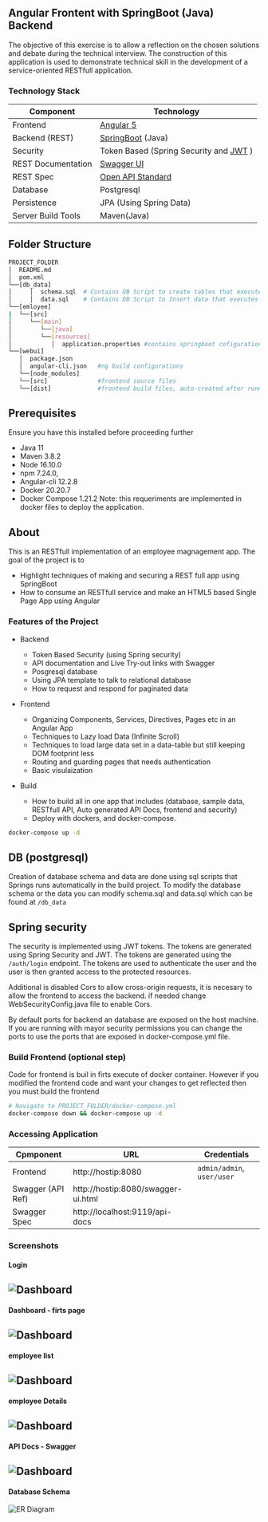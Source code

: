## Angular Frontent with SpringBoot (Java) Backend
The objective of this exercise is to allow a reflection on the chosen solutions and debate during the technical interview. The construction of this application is used to demonstrate technical skill in the development of a service-oriented RESTfull application.

### Technology Stack
Component         | Technology
---               | ---
Frontend          | [Angular 5](https://github.com/angular/angular)
Backend (REST)    | [SpringBoot](https://projects.spring.io/spring-boot) (Java)
Security          | Token Based (Spring Security and [JWT](https://github.com/auth0/java-jwt) )
REST Documentation| [Swagger UI](https://github.com/springfox/springfox)
REST Spec         | [Open API Standard](https://www.openapis.org/) 
Database          | Postgresql
Persistence       | JPA (Using Spring Data)
Server Build Tools| Maven(Java)

## Folder Structure
```bash
PROJECT_FOLDER
│  README.md
│  pom.xml
└──[db_data]
│     │  schema.sql  # Contains DB Script to create tables that executes during the App 
│     │  data.sql    # Contains DB Script to Insert data that executes during the App 
└──[emloyee]
|  └──[src]    
│     └──[main]      
│        └──[java]      
│        └──[resources]
│           │  application.properties #contains springboot cofigurations
└──[webui]
   │  package.json     
   │  angular-cli.json   #ng build configurations
   └──[node_modules]
   └──[src]              #frontend source files
   └──[dist]             #frontend build files, auto-created after running angular build: ng -build
```

## Prerequisites
Ensure you have this installed before proceeding further
- Java 11
- Maven 3.8.2
- Node 16.10.0
- npm 7.24.0,   
- Angular-cli 12.2.8
- Docker 20.20.7
- Docker Compose 1.21.2
Note: this requeriments are implemented in docker files to deploy the application.

## About
This is an RESTfull implementation of an employee magnagement app.
The goal of the project is to 
- Highlight techniques of making and securing a REST full app using SpringBoot
- How to consume an RESTfull service and make an HTML5 based Single Page App using Angular

### Features of the Project
* Backend
  * Token Based Security (using Spring security)
  * API documentation and Live Try-out links with Swagger 
  * Posgresql database
  * Using JPA template to talk to relational database
  * How to request and respond for paginated data 

* Frontend
  * Organizing Components, Services, Directives, Pages etc in an Angular App
  * Techniques to Lazy load Data (Infinite Scroll)
  * Techniques to load large data set in a data-table but still keeping DOM footprint less
  * Routing and guarding pages that needs authentication
  * Basic visulaization

* Build
  * How to build all in one app that includes (database, sample data, RESTfull API, Auto generated API Docs, frontend and security)
  * Deploy with dockers, and docker-compose.
  
```bash
docker-compose up -d
```
## DB (postgresql)
Creation of database schema and data are done using sql scripts that Springs runs automatically in the build project. To modify the database schema or the data you can modify schema.sql and data.sql which can be found at `/db_data`

## Spring security
The security is implemented using JWT tokens. The tokens are generated using Spring Security and JWT. The tokens are generated using the `/auth/login` endpoint. The tokens are used to authenticate the user and the user is then granted access to the protected resources.

Additional is disabled Cors to allow cross-origin requests, it is necesary to allow the frontend to access the backend. if needed change WebSecurityConfig.java file to enable Cors.

By default ports for backend an database are exposed on the host machine. If you are running with mayor security permissions you can change the ports to use the ports that are exposed in docker-compose.yml file.

### Build Frontend (optional step)
Code for frontend is buil in firts execute of docker container. However if you modified the frontend code and want your changes to get reflected then you must build the frontend 
```bash
# Navigate to PROJECT_FOLDER/docker-compose.yml
docker-compose down && docker-compose up -d
```
### Accessing Application
Cpmponent         | URL                                      | Credentials
---               | ---                                      | ---
Frontend          |  http://hostip:8080                      | `admin/admin`, `user/user`
Swagger (API Ref) |  http://hostip:8080/swagger-ui.html      | 
Swagger Spec      |  http://localhost:9119/api-docs          |

### Screenshots
#### Login
![Dashboard](/images/login.png?raw=true)
---
#### Dashboard - firts page
![Dashboard](/images/dashboard.png?raw=true)
---
#### employee list
![Dashboard](/images/employee-list.png?raw=true)
---
#### employee Details
![Dashboard](/images/employee-detail.png?raw=true)
---
#### API Docs - Swagger
![Dashboard](/images/backend.png?raw=true)
---
#### Database Schema
![ER Diagram](/images/db_schema.png?raw=true)